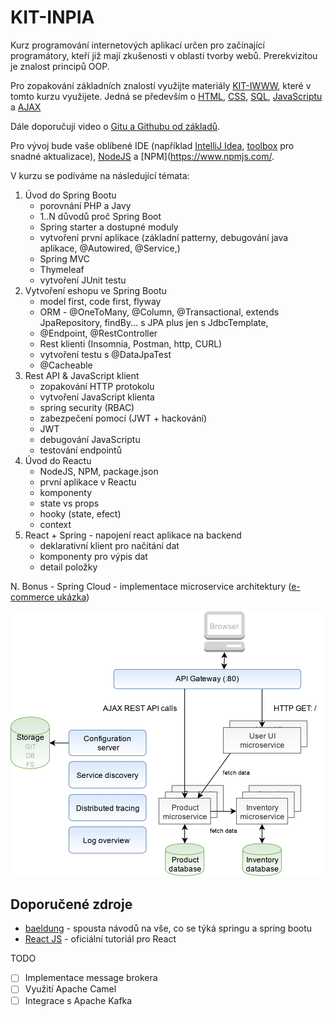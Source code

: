 # KIT-INPIA

Kurz programování internetových aplikací určen pro začínající programátory, kteří již mají zkušenosti v oblasti tvorby webů. Prerekvizitou je znalost principů OOP.

Pro zopakování základních znalostí využijte materiály [KIT-IWWW](https://github.com/petrfilip/KIT-IWWW), které v tomto kurzu využijete. Jedná se především o
[HTML](https://github.com/petrfilip/KIT-IWWW/tree/1-www-html-css),
[CSS](https://github.com/petrfilip/KIT-IWWW/tree/2-www-html-css-responsive),
[SQL](https://youtu.be/1d85TID3V4U),
[JavaScriptu](https://github.com/petrfilip/KIT-IWWW/tree/7-javascript-basics) a
[AJAX](https://github.com/petrfilip/KIT-IWWW/tree/8-ajax)

Dále doporučuji video o [Gitu a Githubu od základů](https://www.youtube.com/watch?v=0v5K4GvK4Gs).

Pro vývoj bude vaše oblíbené IDE
(například [IntelliJ Idea](https://www.jetbrains.com/idea/), [toolbox](https://www.jetbrains.com/toolbox-app/) pro snadné aktualizace),
[NodeJS](https://nodejs.org/en/) a
[NPM](https://www.npmjs.com/.

V kurzu se podíváme na následující témata:

1. Úvod do Spring Bootu
    - porovnání PHP a Javy
    - 1..N důvodů proč Spring Boot
    - Spring starter a dostupné moduly
    - vytvoření první aplikace (základní patterny, debugování java aplikace, @Autowired, @Service,)
    - Spring MVC
    - Thymeleaf
    - vytvoření JUnit testu
2. Vytvoření eshopu ve Spring Bootu
    - model first, code first, flyway
    - ORM - @OneToMany, @Column, @Transactional, extends JpaRepository, findBy... s JPA plus jen s JdbcTemplate,
    - @Endpoint, @RestController
    - Rest klienti (Insomnia, Postman, http, CURL)
    - vytvoření testu s @DataJpaTest
    - @Cacheable
3. Rest API & JavaScript klient
    - zopakování HTTP protokolu
    - vytvoření JavaScript klienta
    - spring security (RBAC)
    - zabezpečení pomocí (JWT + hackování)
    - JWT
    - debugování JavaScriptu
    - testování endpointů
4. Úvod do Reactu
    - NodeJS, NPM, package.json
    - první aplikace v Reactu
    - komponenty
    - state vs props
    - hooky (state, efect)
    - context
5. React + Spring - napojení react aplikace na backend
    - deklarativní klient pro načítání dat
    - komponenty pro výpis dat
    - detail položky

N. Bonus - Spring Cloud - implementace microservice architektury ([e-commerce ukázka](https://github.com/petrfilip/simpleshop-spring-cloud-example))

![Spring Cloud](https://github.com/petrfilip/simpleshop-spring-cloud-example/blob/master/images/architecture.png)

## Doporučené zdroje

- [baeldung](https://www.baeldung.com/spring-boot-start) - spousta návodů na vše, co se týká springu a spring bootu
- [React JS](https://reactjs.org/docs/getting-started.html) - oficiální tutoriál pro React

TODO

- [ ] Implementace message brokera
- [ ] Využití Apache Camel
- [ ] Integrace s Apache Kafka